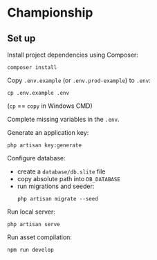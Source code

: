 # Championship

## Set up

Install project dependencies using Composer:

```
composer install
```

Copy `.env.example` (or `.env.prod-example`) to `.env`:

```
cp .env.example .env
```

(`cp` == `copy` in Windows CMD)

Complete missing variables in the `.env`.

Generate an application key:

```
php artisan key:generate
```

Configure database:
- create a `database/db.slite` file
- copy absolute path into `DB_DATABASE`
- run migrations and seeder:
  ```
  php artisan migrate --seed
  ```

Run local server:

```
php artisan serve
```

Run asset compilation:

```
npm run develop
```